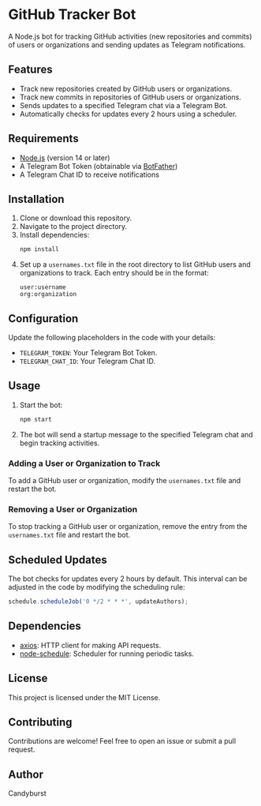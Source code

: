 # GitHub Tracker Bot

A Node.js bot for tracking GitHub activities (new repositories and commits) of users or organizations and sending updates as Telegram notifications.

## Features
- Track new repositories created by GitHub users or organizations.
- Track new commits in repositories of GitHub users or organizations.
- Sends updates to a specified Telegram chat via a Telegram Bot.
- Automatically checks for updates every 2 hours using a scheduler.

## Requirements
- [Node.js](https://nodejs.org/) (version 14 or later)
- A Telegram Bot Token (obtainable via [BotFather](https://core.telegram.org/bots#botfather))
- A Telegram Chat ID to receive notifications

## Installation
1. Clone or download this repository.
2. Navigate to the project directory.
3. Install dependencies:
   ```bash
   npm install
   ```
4. Set up a `usernames.txt` file in the root directory to list GitHub users and organizations to track. Each entry should be in the format:
   ```
   user:username
   org:organization
   ```

## Configuration
Update the following placeholders in the code with your details:
- `TELEGRAM_TOKEN`: Your Telegram Bot Token.
- `TELEGRAM_CHAT_ID`: Your Telegram Chat ID.

## Usage
1. Start the bot:
   ```bash
   npm start
   ```
2. The bot will send a startup message to the specified Telegram chat and begin tracking activities.

### Adding a User or Organization to Track
To add a GitHub user or organization, modify the `usernames.txt` file and restart the bot.

### Removing a User or Organization
To stop tracking a GitHub user or organization, remove the entry from the `usernames.txt` file and restart the bot.

## Scheduled Updates
The bot checks for updates every 2 hours by default. This interval can be adjusted in the code by modifying the scheduling rule:
```javascript
schedule.scheduleJob('0 */2 * * *', updateAuthors);
```

## Dependencies
- [axios](https://www.npmjs.com/package/axios): HTTP client for making API requests.
- [node-schedule](https://www.npmjs.com/package/node-schedule): Scheduler for running periodic tasks.

## License
This project is licensed under the MIT License.

## Contributing
Contributions are welcome! Feel free to open an issue or submit a pull request.

## Author
Candyburst
